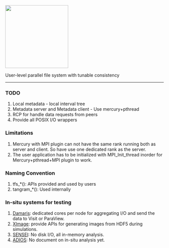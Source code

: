 <img src="https://raw.githubusercontent.com/wangvsa/TangramFS/main/tangramfs-logo.png" width="200">

  User-level parallel file system with tunable consistency

----------

### TODO 

1. Local metadata - local interval tree
2. Metadata server and Metadata client - Use mercury+pthread
3. RCP for handle data requests from peers
4. Provide all POSIX I/O wrappers

### Limitations
1. Mercury with MPI plugin can not have the same rank running both as server and client. So have use one dedicated rank as the server.
2. The user application has to be initialized with MPI_Init_thread inorder for Mercury+pthread+MPI plugin to work.

### Naming Convention

1. tfs_*(): APIs provided and used by users
2. tangram_*(): Used internally


### In-situ systems for testing

1. [Damaris](https://project.inria.fr/damaris/documentation/): dedicated cores per node for aggregating I/O and send the data to Visit or ParaView.
2. [XImage](https://project.inria.fr/damaris/documentation/): provide APIs for generating images from HDF5 during simulations.
3. [SENSEI](https://sensei-insitu.org/learn-more/software.html): No disk I/O, all in-memory analysis.
4. [ADIOS](https://adios2.readthedocs.io/en/latest/): No document on in-situ analysis yet.
